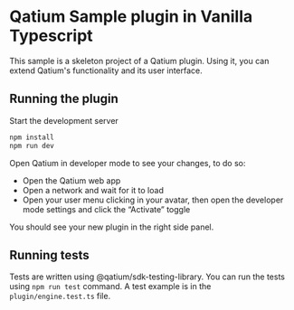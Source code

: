 # Qatium Sample plugin in Vanilla Typescript

This sample is a skeleton project of a Qatium plugin. Using it, you can extend Qatium's functionality and its user interface.

## Running the plugin

Start the development server
```bash
npm install
npm run dev
```

Open Qatium in developer mode to see your changes, to do so:
- Open the Qatium web app
- Open a network and wait for it to load
- Open your user menu clicking in your avatar, then open the developer mode settings and click the “Activate” toggle

You should see your new plugin in the right side panel.


## Running tests

Tests are written using @qatium/sdk-testing-library. You can run the tests using `npm run test` command. A test example is in the `plugin/engine.test.ts` file.